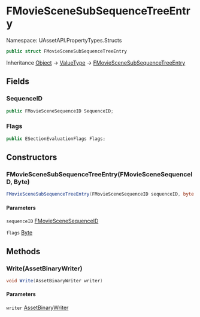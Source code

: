 # FMovieSceneSubSequenceTreeEntry

Namespace: UAssetAPI.PropertyTypes.Structs

```csharp
public struct FMovieSceneSubSequenceTreeEntry
```

Inheritance [Object](https://docs.microsoft.com/en-us/dotnet/api/system.object) → [ValueType](https://docs.microsoft.com/en-us/dotnet/api/system.valuetype) → [FMovieSceneSubSequenceTreeEntry](./uassetapi.propertytypes.structs.fmoviescenesubsequencetreeentry.md)

## Fields

### **SequenceID**

```csharp
public FMovieSceneSequenceID SequenceID;
```

### **Flags**

```csharp
public ESectionEvaluationFlags Flags;
```

## Constructors

### **FMovieSceneSubSequenceTreeEntry(FMovieSceneSequenceID, Byte)**

```csharp
FMovieSceneSubSequenceTreeEntry(FMovieSceneSequenceID sequenceID, byte flags)
```

#### Parameters

`sequenceID` [FMovieSceneSequenceID](./uassetapi.propertytypes.structs.fmoviescenesequenceid.md)<br>

`flags` [Byte](https://docs.microsoft.com/en-us/dotnet/api/system.byte)<br>

## Methods

### **Write(AssetBinaryWriter)**

```csharp
void Write(AssetBinaryWriter writer)
```

#### Parameters

`writer` [AssetBinaryWriter](./uassetapi.assetbinarywriter.md)<br>
